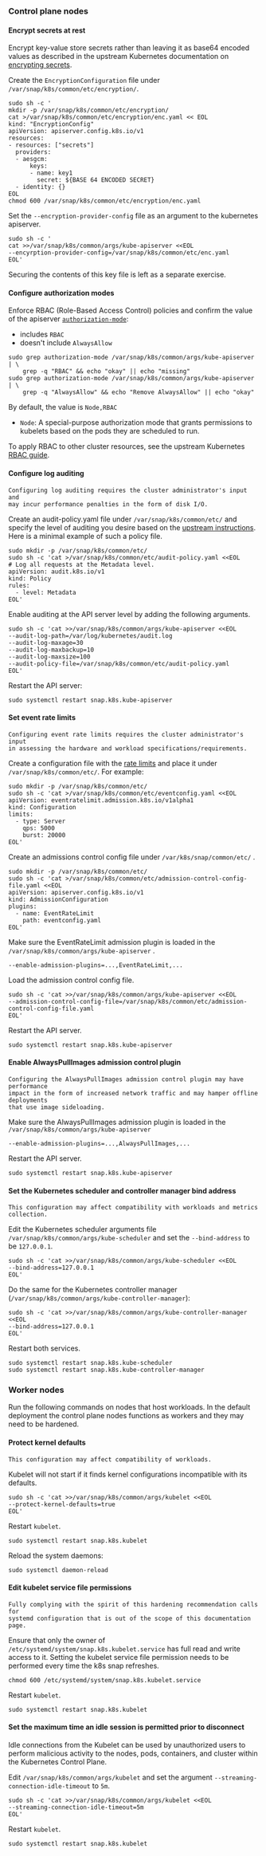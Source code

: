 ### Control plane nodes

#### Encrypt secrets at rest
Encrypt key-value store secrets rather than leaving it as base64 encoded values
as described in the upstream Kubernetes documentation on
[encrypting secrets][encryption_at_rest].

Create the `EncryptionConfiguration` file under `/var/snap/k8s/common/etc/encryption/`.

```
sudo sh -c '
mkdir -p /var/snap/k8s/common/etc/encryption/
cat >/var/snap/k8s/common/etc/encryption/enc.yaml << EOL
kind: "EncryptionConfig"
apiVersion: apiserver.config.k8s.io/v1
resources:
- resources: ["secrets"]
  providers:
  - aesgcm:
      keys:
      - name: key1
        secret: ${BASE 64 ENCODED SECRET}
  - identity: {}
EOL
chmod 600 /var/snap/k8s/common/etc/encryption/enc.yaml
```

Set the `--encryption-provider-config` file as an argument to the kubernetes
apiserver.

```
sudo sh -c '
cat >>/var/snap/k8s/common/args/kube-apiserver <<EOL
--encyrption-provider-config=/var/snap/k8s/common/etc/enc.yaml
EOL'
```

Securing the contents of this key file is left as a separate exercise.


#### Configure authorization modes
Enforce RBAC (Role-Based Access Control) policies and confirm the value of the
apiserver [`authorization-mode`][authorization_mode]:
* includes `RBAC`
* doesn't include `AlwaysAllow`

```
sudo grep authorization-mode /var/snap/k8s/common/args/kube-apiserver | \
    grep -q "RBAC" && echo "okay" || echo "missing"
sudo grep authorization-mode /var/snap/k8s/common/args/kube-apiserver | \
    grep -q "AlwaysAllow" && echo "Remove AlwaysAllow" || echo "okay"
```

By default, the value is `Node,RBAC`
* `Node`: 
  A special-purpose authorization mode that grants permissions
  to kubelets based on the pods they are scheduled to run.

 To apply RBAC to other cluster resources, see the upstream Kubernetes
 [RBAC guide][access_authn_authz].


#### Configure log auditing

```{note}
Configuring log auditing requires the cluster administrator's input and
may incur performance penalties in the form of disk I/O.
```

Create an audit-policy.yaml file under `/var/snap/k8s/common/etc/` and specify
the level of auditing you desire based on the [upstream instructions][].
Here is a minimal example of such a policy file.

```
sudo mkdir -p /var/snap/k8s/common/etc/
sudo sh -c 'cat >/var/snap/k8s/common/etc/audit-policy.yaml <<EOL
# Log all requests at the Metadata level.
apiVersion: audit.k8s.io/v1
kind: Policy
rules:
  - level: Metadata
EOL'
```

Enable auditing at the API server level by adding the following arguments.

```
sudo sh -c 'cat >>/var/snap/k8s/common/args/kube-apiserver <<EOL
--audit-log-path=/var/log/kubernetes/audit.log
--audit-log-maxage=30
--audit-log-maxbackup=10
--audit-log-maxsize=100
--audit-policy-file=/var/snap/k8s/common/etc/audit-policy.yaml
EOL'
```

Restart the API server:

```
sudo systemctl restart snap.k8s.kube-apiserver
```

#### Set event rate limits

```{note}
Configuring event rate limits requires the cluster administrator's input
in assessing the hardware and workload specifications/requirements.
```


Create a configuration file with the [rate limits][] and place it under
`/var/snap/k8s/common/etc/`.
For example:

```
sudo mkdir -p /var/snap/k8s/common/etc/
sudo sh -c 'cat >/var/snap/k8s/common/etc/eventconfig.yaml <<EOL
apiVersion: eventratelimit.admission.k8s.io/v1alpha1
kind: Configuration
limits:
  - type: Server
    qps: 5000
    burst: 20000
EOL'
```

Create an admissions control config file under `/var/k8s/snap/common/etc/` .

```
sudo mkdir -p /var/snap/k8s/common/etc/
sudo sh -c 'cat >/var/snap/k8s/common/etc/admission-control-config-file.yaml <<EOL
apiVersion: apiserver.config.k8s.io/v1
kind: AdmissionConfiguration
plugins:
  - name: EventRateLimit
    path: eventconfig.yaml
EOL'
```

Make sure the EventRateLimit admission plugin is loaded in the
`/var/snap/k8s/common/args/kube-apiserver` .

```
--enable-admission-plugins=...,EventRateLimit,...
```

Load the admission control config file.

```
sudo sh -c 'cat >>/var/snap/k8s/common/args/kube-apiserver <<EOL
--admission-control-config-file=/var/snap/k8s/common/etc/admission-control-config-file.yaml
EOL'
```

Restart the API server.

```
sudo systemctl restart snap.k8s.kube-apiserver
```

#### Enable AlwaysPullImages admission control plugin

```{note}
Configuring the AlwaysPullImages admission control plugin may have performance
impact in the form of increased network traffic and may hamper offline deployments
that use image sideloading.
```

Make sure the AlwaysPullImages admission plugin is loaded in the
`/var/snap/k8s/common/args/kube-apiserver`

```
--enable-admission-plugins=...,AlwaysPullImages,...
```

Restart the API server.

```
sudo systemctl restart snap.k8s.kube-apiserver
```


#### Set the Kubernetes scheduler and controller manager bind address

```{note}
This configuration may affect compatibility with workloads and metrics
collection.
```

Edit the Kubernetes scheduler arguments file
`/var/snap/k8s/common/args/kube-scheduler`
and set the `--bind-address` to be `127.0.0.1`.

```
sudo sh -c 'cat >>/var/snap/k8s/common/args/kube-scheduler <<EOL
--bind-address=127.0.0.1
EOL'
```

Do the same for the Kubernetes controller manager
(`/var/snap/k8s/common/args/kube-controller-manager`):

```
sudo sh -c 'cat >>/var/snap/k8s/common/args/kube-controller-manager <<EOL
--bind-address=127.0.0.1
EOL'
```

Restart both services.

```
sudo systemctl restart snap.k8s.kube-scheduler
sudo systemctl restart snap.k8s.kube-controller-manager
```

### Worker nodes

Run the following commands on nodes that host workloads. In the default
deployment the control plane nodes functions as workers and they may need
to be hardened.

#### Protect kernel defaults

```{note}
This configuration may affect compatibility of workloads.
```

Kubelet will not start if it finds kernel configurations incompatible with its
 defaults.

```
sudo sh -c 'cat >>/var/snap/k8s/common/args/kubelet <<EOL
--protect-kernel-defaults=true
EOL'
```

Restart `kubelet`.

```
sudo systemctl restart snap.k8s.kubelet
```

Reload the system daemons:

```
sudo systemctl daemon-reload
```

#### Edit kubelet service file permissions

```{note}
Fully complying with the spirit of this hardening recommendation calls for
systemd configuration that is out of the scope of this documentation page.
```

Ensure that only the owner of `/etc/systemd/system/snap.k8s.kubelet.service`
has full read and write access to it. Setting the kubelet service file
permission needs to be performed every time the k8s snap refreshes.

```
chmod 600 /etc/systemd/system/snap.k8s.kubelet.service
```

Restart `kubelet`.

```
sudo systemctl restart snap.k8s.kubelet
```

#### Set the maximum time an idle session is permitted prior to disconnect

Idle connections from the Kubelet can be used by unauthorized users to
perform malicious activity to the nodes, pods, containers, and cluster within
the Kubernetes Control Plane.

Edit `/var/snap/k8s/common/args/kubelet` and set the argument `--streaming-connection-idle-timeout` to `5m`.

```
sudo sh -c 'cat >>/var/snap/k8s/common/args/kubelet <<EOL
--streaming-connection-idle-timeout=5m
EOL'
```

Restart `kubelet`.

```
sudo systemctl restart snap.k8s.kubelet
```


<!-- Links -->
[upstream instructions]:https://kubernetes.io/docs/tasks/debug/debug-cluster/audit/
[rate limits]:https://kubernetes.io/docs/reference/config-api/apiserver-eventratelimit.v1alpha1
[controlling_access]: https://kubernetes.io/docs/concepts/security/controlling-access/
[access_authn_authz]: https://kubernetes.io/docs/reference/access-authn-authz/rbac/
[encryption_at_rest]: https://kubernetes.io/docs/tasks/administer-cluster/encrypt-data/
[authorization_mode]: https://kubernetes.io/docs/reference/access-authn-authz/authorization/#authorization-modules